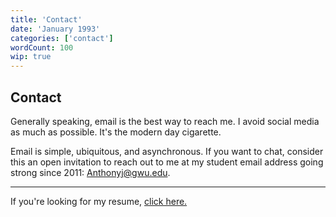 ```yaml
---
title: 'Contact'
date: 'January 1993'
categories: ['contact']
wordCount: 100
wip: true
---
```


## Contact

Generally speaking, email is the best way to reach me. I avoid social media as much as possible. It's the modern day cigarette.

Email is simple, ubiquitous, and asynchronous. If you want to chat, consider this an open invitation to reach out to me at my student email address going strong since 2011: Anthonyj@gwu.edu.

--- 

If you're looking for my resume, [click here.](/writings/resume) 